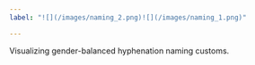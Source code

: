 ```yaml
---
label: "![](/images/naming_2.png)![](/images/naming_1.png)"

---
```

Visualizing gender-balanced hyphenation naming customs.